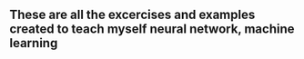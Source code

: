 These are all the excercises and examples created to teach myself neural network, machine learning
----------------------------------------------------------------------------------------------------
